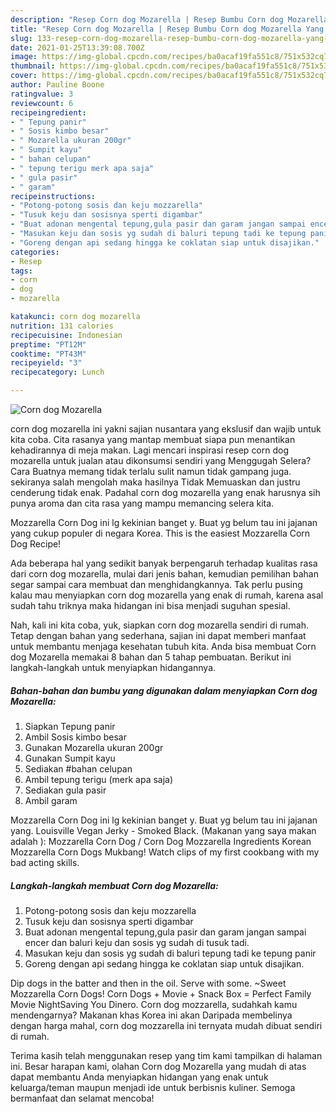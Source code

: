 ```yaml
---
description: "Resep Corn dog Mozarella | Resep Bumbu Corn dog Mozarella Yang Lezat"
title: "Resep Corn dog Mozarella | Resep Bumbu Corn dog Mozarella Yang Lezat"
slug: 133-resep-corn-dog-mozarella-resep-bumbu-corn-dog-mozarella-yang-lezat
date: 2021-01-25T13:39:08.700Z
image: https://img-global.cpcdn.com/recipes/ba0acaf19fa551c8/751x532cq70/corn-dog-mozarella-foto-resep-utama.jpg
thumbnail: https://img-global.cpcdn.com/recipes/ba0acaf19fa551c8/751x532cq70/corn-dog-mozarella-foto-resep-utama.jpg
cover: https://img-global.cpcdn.com/recipes/ba0acaf19fa551c8/751x532cq70/corn-dog-mozarella-foto-resep-utama.jpg
author: Pauline Boone
ratingvalue: 3
reviewcount: 6
recipeingredient:
- " Tepung panir"
- " Sosis kimbo besar"
- " Mozarella ukuran 200gr"
- " Sumpit kayu"
- " bahan celupan"
- " tepung terigu merk apa saja"
- " gula pasir"
- " garam"
recipeinstructions:
- "Potong-potong sosis dan keju mozzarella"
- "Tusuk keju dan sosisnya sperti digambar"
- "Buat adonan mengental tepung,gula pasir dan garam jangan sampai encer dan baluri keju dan sosis yg sudah di tusuk tadi."
- "Masukan keju dan sosis yg sudah di baluri tepung tadi ke tepung panir"
- "Goreng dengan api sedang hingga ke coklatan siap untuk disajikan."
categories:
- Resep
tags:
- corn
- dog
- mozarella

katakunci: corn dog mozarella 
nutrition: 131 calories
recipecuisine: Indonesian
preptime: "PT12M"
cooktime: "PT43M"
recipeyield: "3"
recipecategory: Lunch

---
```



![Corn dog Mozarella](https://img-global.cpcdn.com/recipes/ba0acaf19fa551c8/751x532cq70/corn-dog-mozarella-foto-resep-utama.jpg)


corn dog mozarella ini yakni sajian nusantara yang ekslusif dan wajib untuk kita coba. Cita rasanya yang mantap membuat siapa pun menantikan kehadirannya di meja makan.
Lagi mencari inspirasi resep corn dog mozarella untuk jualan atau dikonsumsi sendiri yang Menggugah Selera? Cara Buatnya memang tidak terlalu sulit namun tidak gampang juga. sekiranya salah mengolah maka hasilnya Tidak Memuaskan dan justru cenderung tidak enak. Padahal corn dog mozarella yang enak harusnya sih punya aroma dan cita rasa yang mampu memancing selera kita.

Mozzarella Corn Dog ini lg kekinian banget y. Buat yg belum tau ini jajanan yang cukup populer di negara Korea. This is the easiest Mozzarella Corn Dog Recipe!

Ada beberapa hal yang sedikit banyak berpengaruh terhadap kualitas rasa dari corn dog mozarella, mulai dari jenis bahan, kemudian pemilihan bahan segar sampai cara membuat dan menghidangkannya. Tak perlu pusing kalau mau menyiapkan corn dog mozarella yang enak di rumah, karena asal sudah tahu triknya maka hidangan ini bisa menjadi suguhan spesial.


Nah, kali ini kita coba, yuk, siapkan corn dog mozarella sendiri di rumah. Tetap dengan bahan yang sederhana, sajian ini dapat memberi manfaat untuk membantu menjaga kesehatan tubuh kita. Anda bisa membuat Corn dog Mozarella memakai 8 bahan dan 5 tahap pembuatan. Berikut ini langkah-langkah untuk menyiapkan hidangannya.

<!--inarticleads1-->

##### Bahan-bahan dan bumbu yang digunakan dalam menyiapkan Corn dog Mozarella:

1. Siapkan  Tepung panir
1. Ambil  Sosis kimbo besar
1. Gunakan  Mozarella ukuran 200gr
1. Gunakan  Sumpit kayu
1. Sediakan  #bahan celupan
1. Ambil  tepung terigu (merk apa saja)
1. Sediakan  gula pasir
1. Ambil  garam


Mozzarella Corn Dog ini lg kekinian banget y. Buat yg belum tau ini jajanan yang. Louisville Vegan Jerky - Smoked Black. (Makanan yang saya makan adalah ): Mozzarella Corn Dog / Corn Dog Mozzarella Ingredients Korean Mozzarella Corn Dogs Mukbang! Watch clips of my first cookbang with my bad acting skills. 

<!--inarticleads2-->

##### Langkah-langkah membuat Corn dog Mozarella:

1. Potong-potong sosis dan keju mozzarella
1. Tusuk keju dan sosisnya sperti digambar
1. Buat adonan mengental tepung,gula pasir dan garam jangan sampai encer dan baluri keju dan sosis yg sudah di tusuk tadi.
1. Masukan keju dan sosis yg sudah di baluri tepung tadi ke tepung panir
1. Goreng dengan api sedang hingga ke coklatan siap untuk disajikan.


Dip dogs in the batter and then in the oil. Serve with some. ~Sweet Mozzarella Corn Dogs! Corn Dogs + Movie + Snack Box = Perfect Family Movie NightSaving You Dinero. Corn dog mozzarella, sudahkah kamu mendengarnya? Makanan khas Korea ini akan Daripada membelinya dengan harga mahal, corn dog mozzarella ini ternyata mudah dibuat sendiri di rumah. 

Terima kasih telah menggunakan resep yang tim kami tampilkan di halaman ini. Besar harapan kami, olahan Corn dog Mozarella yang mudah di atas dapat membantu Anda menyiapkan hidangan yang enak untuk keluarga/teman maupun menjadi ide untuk berbisnis kuliner. Semoga bermanfaat dan selamat mencoba!
